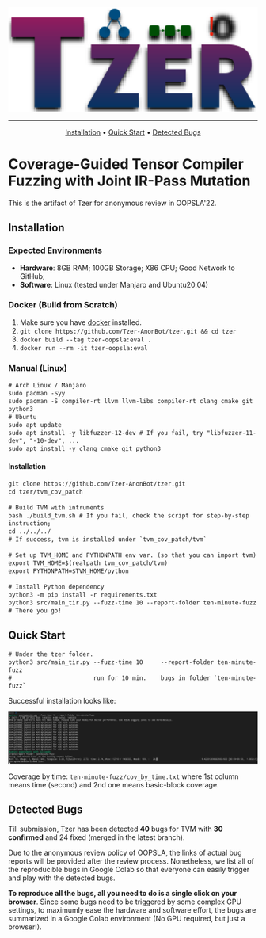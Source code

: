 <p align="center">
    <img src="./docs/imgs/Tzer-Logo.svg", width="550">
</p>

---

<p align="center">
    <a href="#Installation">Installation</a> •
    <a href="#Quick-Start">Quick Start</a> •
    <a href="#Detected-Bugs">Detected Bugs</a> 
</p>

# Coverage-Guided Tensor Compiler Fuzzing with Joint IR-Pass Mutation

This is the artifact of Tzer for anonymous review in OOPSLA'22. 

## Installation

### Expected Environments 

- **Hardware**: 8GB RAM; 100GB Storage; X86 CPU; Good Network to GitHub;
- **Software**: Linux (tested under Manjaro and Ubuntu20.04)

### Docker (Build from Scratch)

1. Make sure you have [docker](https://docs.docker.com/get-docker/) installed.
2. `git clone https://github.com/Tzer-AnonBot/tzer.git && cd tzer`
3. `docker build --tag tzer-oopsla:eval .`
4. `docker run --rm -it tzer-oopsla:eval`

### Manual (Linux)

```shell
# Arch Linux / Manjaro
sudo pacman -Syy
sudo pacman -S compiler-rt llvm llvm-libs compiler-rt clang cmake git python3
# Ubuntu
sudo apt update
sudo apt install -y libfuzzer-12-dev # If you fail, try "libfuzzer-11-dev", "-10-dev", ...
sudo apt install -y clang cmake git python3
```

#### Installation

```shell
git clone https://github.com/Tzer-AnonBot/tzer.git
cd tzer/tvm_cov_patch

# Build TVM with intruments
bash ./build_tvm.sh # If you fail, check the script for step-by-step instruction;
cd ../../../
# If success, tvm is installed under `tvm_cov_patch/tvm`

# Set up TVM_HOME and PYTHONPATH env var. (so that you can import tvm)
export TVM_HOME=$(realpath tvm_cov_patch/tvm)
export PYTHONPATH=$TVM_HOME/python

# Install Python dependency
python3 -m pip install -r requirements.txt
python3 src/main_tir.py --fuzz-time 10 --report-folder ten-minute-fuzz
# There you go!
```

## Quick Start

```shell
# Under the tzer folder.
python3 src/main_tir.py --fuzz-time 10     --report-folder ten-minute-fuzz
#                       run for 10 min.    bugs in folder `ten-minute-fuzz`
```

Successful installation looks like:

![](./docs/imgs/tzer-terminal-output.png)

Coverage by time: `ten-minute-fuzz/cov_by_time.txt` where 1st column means time (second) and 2nd one means basic-block coverage.

## Detected Bugs

Till submission, Tzer has been detected **40** bugs for TVM with **30 confirmed** and 24 fixed (merged in the latest branch).

Due to the anonymous review policy of OOPSLA, the links of actual bug reports will be provided after the review process. Nonetheless, we list all of the reproducible bugs in Google Colab so that everyone can easily trigger and play with the detected bugs. 

**To reproduce all the bugs, all you need to do is a single click on your browser**. Since some bugs need to be triggered by some complex GPU settings, to maximumly ease the hardware and software effort, the bugs are summarized in a Google Colab environment (No GPU required, but just a browser!).

